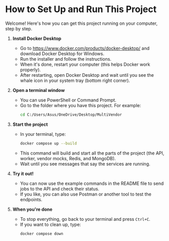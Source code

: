 # How to Set Up and Run This Project

Welcome! Here's how you can get this project running on your computer, step by step.

1. **Install Docker Desktop**
   - Go to https://www.docker.com/products/docker-desktop/ and download Docker Desktop for Windows.
   - Run the installer and follow the instructions.
   - When it's done, restart your computer (this helps Docker work properly).
   - After restarting, open Docker Desktop and wait until you see the whale icon in your system tray (bottom right corner).

2. **Open a terminal window**
   - You can use PowerShell or Command Prompt.
   - Go to the folder where you have this project. For example:
     ```sh
     cd C:/Users/Asus/OneDrive/Desktop/MultiVendor
     ```

3. **Start the project**
   - In your terminal, type:
     ```sh
     docker compose up --build
     ```
   - This command will build and start all the parts of the project (the API, worker, vendor mocks, Redis, and MongoDB).
   - Wait until you see messages that say the services are running.

4. **Try it out!**
   - You can now use the example commands in the README file to send jobs to the API and check their status.
   - If you like, you can also use Postman or another tool to test the endpoints.

5. **When you're done**
   - To stop everything, go back to your terminal and press `Ctrl+C`.
   - If you want to clean up, type:
     ```sh
     docker compose down
     ```

